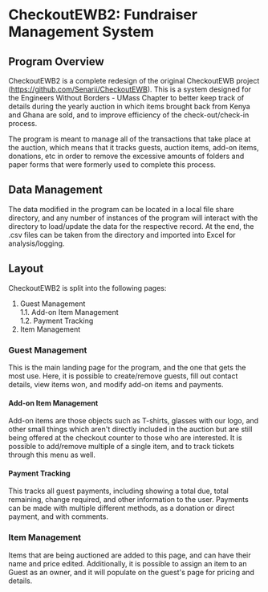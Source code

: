 # CheckoutEWB2: Fundraiser Management System

## Program Overview

CheckoutEWB2 is a complete redesign of the original CheckoutEWB project (https://github.com/Senarii/CheckoutEWB). This is a system designed for the Engineers Without Borders - UMass Chapter to better keep track of details during the yearly auction in which items brought back from Kenya and Ghana are sold, and to improve efficiency of the check-out/check-in process.

The program is meant to manage all of the transactions that take place at the auction, which means that it tracks guests, auction items, add-on items, donations, etc in order to remove the excessive amounts of folders and paper forms that were formerly used to complete this process.

## Data Management

The data modified in the program can be located in a local file share directory, and any number of instances of the program will interact with the directory to load/update the data for the respective record. At the end, the .csv files can be taken from the directory and imported into Excel for analysis/logging.

## Layout

CheckoutEWB2 is split into the following pages:

1) Guest Management \
   1.1. Add-on Item Management \
   1.2. Payment Tracking
2) Item Management

### Guest Management
This is the main landing page for the program, and the one that gets the most use. Here, it is possible to create/remove guests, fill out contact details, view items won, and modify add-on items and payments.

#### Add-on Item Management
Add-on items are those objects such as T-shirts, glasses with our logo, and other small things which aren't directly included in the auction but are still being offered at the checkout counter to those who are interested. It is possible to add/remove multiple of a single item, and to track tickets through this menu as well.

#### Payment Tracking
This tracks all guest payments, including showing a total due, total remaining, change required, and other information to the user. Payments can be made with multiple different methods, as a donation or direct payment, and with comments.

### Item Management
Items that are being auctioned are added to this page, and can have their name and price edited. Additionally, it is possible to assign an item to an Guest as an owner, and it will populate on the guest's page for pricing and details.
